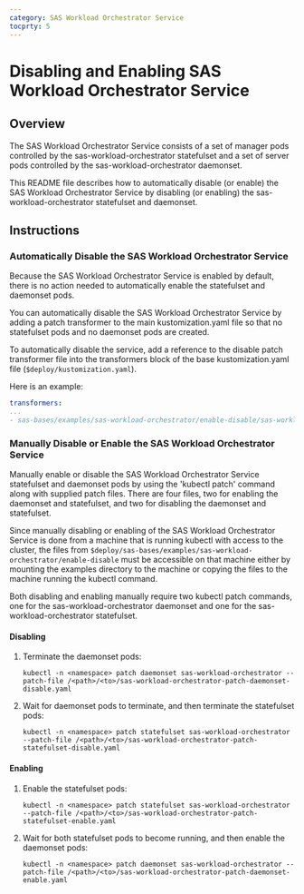 ```yaml
---
category: SAS Workload Orchestrator Service
tocprty: 5
---
```


# Disabling and Enabling SAS Workload Orchestrator Service

## Overview

The SAS Workload Orchestrator Service consists of a set of manager
pods controlled by the sas-workload-orchestrator statefulset and
a set of server pods controlled by the sas-workload-orchestrator
daemonset.

This README file describes how to automatically disable (or enable)
the SAS Workload Orchestrator Service by disabling (or enabling) the
sas-workload-orchestrator statefulset and daemonset.

## Instructions

### Automatically Disable the SAS Workload Orchestrator Service

Because the SAS Workload Orchestrator Service is enabled by default,
there is no action needed to automatically enable the statefulset
and daemonset pods.

You can automatically disable the SAS Workload Orchestrator Service
by adding a patch transformer to the main kustomization.yaml
file so that no statefulset pods and no daemonset pods are created.

To automatically disable the service, add a reference to the disable patch
transformer file into the transformers block of the base kustomization.yaml
file (`$deploy/kustomization.yaml`).

Here is an example:

```yaml
transformers:
...
- sas-bases/examples/sas-workload-orchestrator/enable-disable/sas-workload-orchestrator-disable-patch-transformer.yaml
```

### Manually Disable or Enable the SAS Workload Orchestrator Service

Manually enable or disable the SAS Workload Orchestrator Service
statefulset and daemonset pods by using the 'kubectl patch'
command along with supplied patch files. There are four files, two for
enabling the daemonset and statefulset, and two for disabling the
daemonset and statefulset.

Since manually disabling or enabling of the SAS Workload Orchestrator Service
is done from a machine that is running kubectl with access to the cluster,
the files from `$deploy/sas-bases/examples/sas-workload-orchestrator/enable-disable`
must be accessible on that machine either by mounting the examples directory to the
machine or copying the files to the machine running the kubectl command.

Both disabling and enabling manually require two kubectl patch commands, one for the
sas-workload-orchestrator daemonset and one for the sas-workload-orchestrator statefulset.

#### Disabling

1. Terminate the daemonset pods:

   ```
   kubectl -n <namespace> patch daemonset sas-workload-orchestrator --patch-file /<path>/<to>/sas-workload-orchestrator-patch-daemonset-disable.yaml
   ```

2. Wait for daemonset pods to terminate, and then terminate the statefulset pods:

   ```
   kubectl -n <namespace> patch statefulset sas-workload-orchestrator --patch-file /<path>/<to>/sas-workload-orchestrator-patch-statefulset-disable.yaml
   ```

#### Enabling

1. Enable the statefulset pods:

   ```
   kubectl -n <namespace> patch statefulset sas-workload-orchestrator --patch-file /<path>/<to>/sas-workload-orchestrator-patch-statefulset-enable.yaml
   ```

2. Wait for both statefulset pods to become running, and then enable the daemonset pods:

   ```
   kubectl -n <namespace> patch daemonset sas-workload-orchestrator --patch-file /<path>/<to>/sas-workload-orchestrator-patch-daemonset-enable.yaml
   ```